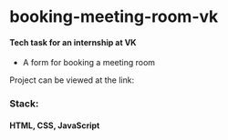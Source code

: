 # booking-meeting-room-vk

#### Tech task for an internship at VK
- A form for booking a meeting room

Project can be viewed at the link:
> 
### Stack:
#### HTML, CSS, JavaScript


